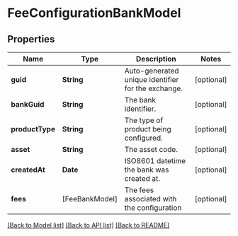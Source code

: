 # FeeConfigurationBankModel

## Properties
Name | Type | Description | Notes
------------ | ------------- | ------------- | -------------
**guid** | **String** | Auto-generated unique identifier for the exchange. | [optional] 
**bankGuid** | **String** | The bank identifier. | [optional] 
**productType** | **String** | The type of product being configured. | [optional] 
**asset** | **String** | The asset code. | [optional] 
**createdAt** | **Date** | ISO8601 datetime the bank was created at. | [optional] 
**fees** | [FeeBankModel] | The fees associated with the configuration | [optional] 

[[Back to Model list]](../README.md#documentation-for-models) [[Back to API list]](../README.md#documentation-for-api-endpoints) [[Back to README]](../README.md)


